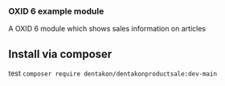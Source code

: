 ### OXID 6 example module
A OXID 6 module which shows sales information on articles

## Install via composer
test
`composer require dentakon/dentakonproductsale:dev-main`
